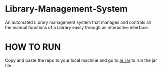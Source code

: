 # Library-Management-System
An automated Library management system that manages and controls all the manual functions of a Library easily through an interactive interface.

# HOW TO RUN
Copy and paste the repo to your local machine and go to <a href="https://github.com/moshema10/Library-Management-System/blob/a8274cb6d58a3d1a8bcf118766a066ffd88ecd84/out/artifacts/a1_jar/a1.jar">ai_jar</a> to run the jar file.
